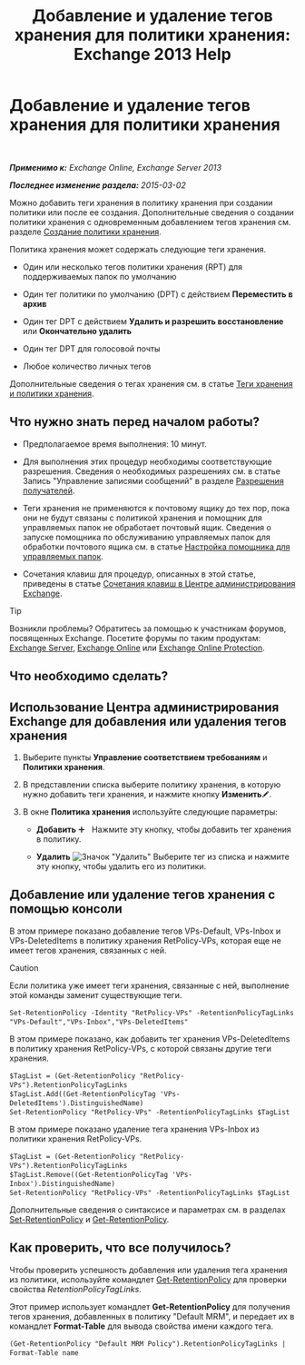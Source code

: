 ﻿---
title: 'Добавление и удаление тегов хранения для политики хранения: Exchange 2013 Help'
TOCTitle: Добавление и удаление тегов хранения для политики хранения
ms:assetid: 3a5196ce-2764-453d-9bc1-5ec22d06b40d
ms:mtpsurl: https://technet.microsoft.com/ru-ru/library/Dd362328(v=EXCHG.150)
ms:contentKeyID: 50487847
ms.date: 04/30/2018
mtps_version: v=EXCHG.150
ms.translationtype: HT
---

# Добавление и удаление тегов хранения для политики хранения

 

_**Применимо к:** Exchange Online, Exchange Server 2013_

_**Последнее изменение раздела:** 2015-03-02_

Можно добавить теги хранения в политику хранения при создании политики или после ее создания. Дополнительные сведения о создании политики хранения с одновременным добавлением тегов хранения см. разделе [Создание политики хранения](create-a-retention-policy-exchange-2013-help.md).

Политика хранения может содержать следующие теги хранения.

  - Один или несколько тегов политики хранения (RPT) для поддерживаемых папок по умолчанию

  - Один тег политики по умолчанию (DPT) с действием **Переместить в архив**

  - Один тег DPT с действием **Удалить и разрешить восстановление** или **Окончательно удалить**

  - Один тег DPT для голосовой почты

  - Любое количество личных тегов

Дополнительные сведения о тегах хранения см. в статье [Теги хранения и политики хранения](retention-tags-and-retention-policies-exchange-2013-help.md).

## Что нужно знать перед началом работы?

  - Предполагаемое время выполнения: 10 минут.

  - Для выполнения этих процедур необходимы соответствующие разрешения. Сведения о необходимых разрешениях см. в статье Запись "Управление записями сообщений" в разделе [Разрешения получателей](recipients-permissions-exchange-2013-help.md).

  - Теги хранения не применяются к почтовому ящику до тех пор, пока они не будут связаны с политикой хранения и помощник для управляемых папок не обработает почтовый ящик. Сведения о запуске помощника по обслуживанию управляемых папок для обработки почтового ящика см. в статье [Настройка помощника для управляемых папок](configure-the-managed-folder-assistant-exchange-2013-help.md).

  - Сочетания клавиш для процедур, описанных в этой статье, приведены в статье [Сочетания клавиш в Центре администрирования Exchange](keyboard-shortcuts-in-the-exchange-admin-center-exchange-online-protection-help.md).

> [!TIP]  
> Возникли проблемы? Обратитесь за помощью к участникам форумов, посвященных Exchange. Посетите форумы по таким продуктам: <a href="https://go.microsoft.com/fwlink/p/?linkid=60612">Exchange Server</a>, <a href="https://go.microsoft.com/fwlink/p/?linkid=267542">Exchange Online</a> или <a href="https://go.microsoft.com/fwlink/p/?linkid=285351">Exchange Online Protection</a>.


## Что необходимо сделать?

## Использование Центра администрирования Exchange для добавления или удаления тегов хранения

1.  Выберите пункты **Управление соответствием требованиям** и **Политики хранения**.

2.  В представлении списка выберите политику хранения, в которую нужно добавить теги хранения, и нажмите кнопку **Изменить**![Значок редактирования](images/Bb124582.6f53ccb2-1f13-4c02-bea0-30690e6ea71d(EXCHG.150).gif "Значок редактирования").

3.  В окне **Политика хранения** используйте следующие параметры:
    
      - **Добавить** ![Значок добавления](images/JJ218640.c1e75329-d6d7-4073-a27d-498590bbb558(EXCHG.150).gif "Значок добавления")   Нажмите эту кнопку, чтобы добавить тег хранения в политику.
    
      - **Удалить** ![Значок "Удалить"](images/JJ657492.479b6ced-8d64-4277-a725-f17fea202b28(EXCHG.150).gif "Значок \"Удалить\"") Выберите тег из списка и нажмите эту кнопку, чтобы удалить его из политики.

## Добавление или удаление тегов хранения с помощью консоли

В этом примере показано добавление тегов VPs-Default, VPs-Inbox и VPs-DeletedItems в политику хранения RetPolicy-VPs, которая еще не имеет тегов хранения, связанных с ней.

> [!CAUTION]  
> Если политика уже имеет теги хранения, связанные с ней, выполнение этой команды заменит существующие теги.


    Set-RetentionPolicy -Identity "RetPolicy-VPs" -RetentionPolicyTagLinks "VPs-Default","VPs-Inbox","VPs-DeletedItems"

В этом примере показано, как добавить тег хранения VPs-DeletedItems в политику хранения RetPolicy-VPs, с которой связаны другие теги хранения.

    $TagList = (Get-RetentionPolicy "RetPolicy-VPs").RetentionPolicyTagLinks
    $TagList.Add((Get-RetentionPolicyTag 'VPs-DeletedItems').DistinguishedName)
    Set-RetentionPolicy "RetPolicy-VPs" -RetentionPolicyTagLinks $TagList

В этом примере показано удаление тега хранения VPs-Inbox из политики хранения RetPolicy-VPs.

    $TagList = (Get-RetentionPolicy "RetPolicy-VPs").RetentionPolicyTagLinks
    $TagList.Remove((Get-RetentionPolicyTag 'VPs-Inbox').DistinguishedName)
    Set-RetentionPolicy "RetPolicy-VPs" -RetentionPolicyTagLinks $TagList

Дополнительные сведения о синтаксисе и параметрах см. в разделах [Set-RetentionPolicy](https://technet.microsoft.com/ru-ru/library/dd335196\(v=exchg.150\)) и [Get-RetentionPolicy](https://technet.microsoft.com/ru-ru/library/dd298086\(v=exchg.150\)).

## Как проверить, что все получилось?

Чтобы проверить успешность добавления или удаления тега хранения из политики, используйте командлет [Get-RetentionPolicy](https://technet.microsoft.com/ru-ru/library/dd298086\(v=exchg.150\)) для проверки свойства *RetentionPolicyTagLinks*.

Этот пример использует командлет **Get-RetentionPolicy** для получения тегов хранения, добавленных в политику "Default MRM", и передает их в командлет **Format-Table** для вывода свойства имени каждого тега.

    (Get-RetentionPolicy "Default MRM Policy").RetentionPolicyTagLinks | Format-Table name

